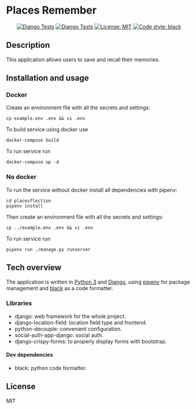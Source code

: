 # Places Remember

<p align="center">
<a href="https://github.com/ASPAnas/placesflection/actions/workflows/django.yml"><img alt="Django Tests" src="https://github.com/ASPAnas/placesflection/actions/workflows/django.yml/badge.svg"></a>
<a href="https://github.com/ASPAnas/placesflection/actions/workflows/black.yml"><img alt="Django Tests" src="https://github.com/ASPAnas/placesflection/actions/workflows/black.yml/badge.svg"></a>
<a href="https://github.com/psf/black/blob/main/LICENSE"><img alt="License: MIT" src="https://black.readthedocs.io/en/stable/_static/license.svg"></a>
<a href="https://github.com/psf/black"><img alt="Code style: black" src="https://img.shields.io/badge/code%20style-black-000000.svg"></a>
</p>

## Description

This application allows users to save and recall their memories. 

## Installation and usage

### Docker

Create an environment file with all the secrets and settings:

```
cp example.env .env && vi .env
```

To build service using docker use
```
docker-compose build
```

To run service run

```
docker-compose up -d
```

### No docker

To run the service without docker install all dependencies with pipenv:

```
cd placesflection
pipenv install
```

Then create an environment file with all the secrets and settings:

```
cp ../example.env .env && vi .env
```

To run service run

```
pipenv run ./manage.py runserver
```

## Tech overview

The application is written in [Python 3](https://github.com/python) and [Django](https://github.com/django/django), using [pipenv](https://github.com/pypa/pipenv) for package management and [black](https://github.com/psf/black) as a code formatter.

### Libraries

- django: web framework for the whole project.
- django-location-field: location field type and frontend.
- python-decouple: convenient configuration.
- social-auth-app-django: social auth.
- django-crispy-forms: to properly display forms with bootstrap.

#### Dev dependencies

- black: python code formatter.

## License

MIT


